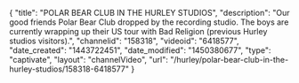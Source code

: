 {
    "title": "POLAR BEAR CLUB IN THE HURLEY STUDIOS",
    "description": "Our good friends Polar Bear Club dropped by the recording studio. The boys are currently wrapping up their US tour with Bad Religion (previous Hurley studios visitors).",
    "channelid": "158318",
    "videoid": "6418577",
    "date_created": "1443722451",
    "date_modified": "1450380677",
    "type": "captivate",
    "layout": "channelVideo",
    "url": "\/hurley\/polar-bear-club-in-the-hurley-studios\/158318-6418577"
}